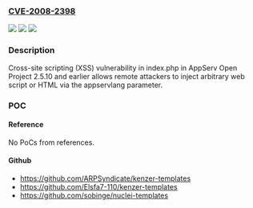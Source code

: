 ### [CVE-2008-2398](https://cve.mitre.org/cgi-bin/cvename.cgi?name=CVE-2008-2398)
![](https://img.shields.io/static/v1?label=Product&message=n%2Fa&color=blue)
![](https://img.shields.io/static/v1?label=Version&message=n%2Fa&color=blue)
![](https://img.shields.io/static/v1?label=Vulnerability&message=n%2Fa&color=brighgreen)

### Description

Cross-site scripting (XSS) vulnerability in index.php in AppServ Open Project 2.5.10 and earlier allows remote attackers to inject arbitrary web script or HTML via the appservlang parameter.

### POC

#### Reference
No PoCs from references.

#### Github
- https://github.com/ARPSyndicate/kenzer-templates
- https://github.com/Elsfa7-110/kenzer-templates
- https://github.com/sobinge/nuclei-templates

